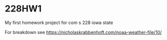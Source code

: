 # 228HW1
My first homework project for com s 228 iowa state

For breakdown see https://nicholaskrabbenhoft.com/noaa-weather-file/10/
